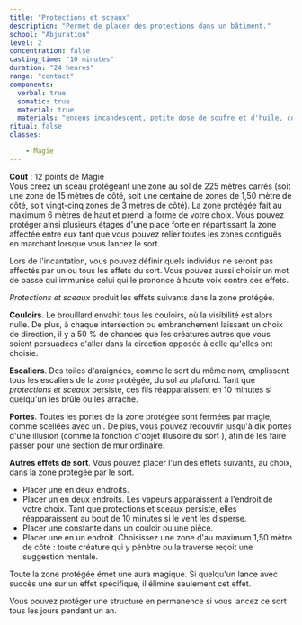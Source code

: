 ```yaml
---
title: "Protections et sceaux"
description: "Permet de placer des protections dans un bâtiment."
school: "Abjuration"
level: 2
concentration: false
casting_time: "10 minutes"
duration: "24 heures"
range: "contact"
components:
  verbal: true
  somatic: true
  material: true
  materials: "encens incandescent, petite dose de soufre et d'huile, cordelette avec des nœuds, petite dose de sang d'ombre des roches et petit sceptre en argent d'une valeur minimale de 10 po"
ritual: false
classes:

    - Magie
---
```

**Coût** : 12 points de Magie   
Vous créez un sceau protégeant une zone au sol de 225 mètres carrés (soit une zone de 15 mètres de côté, soit une centaine de zones de 1,50 mètre de côté, soit vingt-cinq zones de 3 mètres de côté). La zone protégée fait au maximum 6 mètres de haut et prend la forme de votre choix. Vous pouvez protéger ainsi plusieurs étages d'une place forte en répartissant la zone affectée entre eux tant que vous pouvez relier toutes les zones contiguës en marchant lorsque vous lancez le sort.

Lors de l'incantation, vous pouvez définir quels individus ne seront pas affectés par un ou tous les effets du sort. Vous pouvez aussi choisir un mot de passe qui immunise celui qui le prononce à haute voix contre ces effets.

_Protections et sceaux_ produit les effets suivants dans la zone protégée.

**Couloirs**. Le brouillard envahit tous les couloirs, où la visibilité est alors nulle. De plus, à chaque intersection ou embranchement laissant un choix de direction, il y a 50 % de chances que les créatures autres que vous soient persuadées d'aller dans la direction opposée à celle qu'elles ont choisie.

**Escaliers**. Des toiles d'araignées, comme le sort du même nom, emplissent tous les escaliers de la zone protégée, du sol au plafond. Tant que _protections et sceaux_ persiste, ces fils réapparaissent en 10 minutes si quelqu'un les brûle ou les arrache.

**Portes**. Toutes les portes de la zone protégée sont fermées par magie, comme scellées avec un <ST s="verrou-magique"/>. De plus, vous pouvez recouvrir jusqu'à dix portes d'une illusion (comme la fonction d'objet illusoire du sort <ST s="illusion-mineure"/>), afin de les faire passer pour une section de mur ordinaire.

**Autres effets de sort**. Vous pouvez placer l'un des effets suivants, au choix, dans la zone protégée par le sort.
* Placer une <ST s="bouche-magique"/> en deux endroits.
* Placer un <ST s="nuage-puant"/> en deux endroits. Les vapeurs apparaissent à l'endroit de votre choix. Tant que protections et sceaux persiste, elles réapparaissent au bout de 10 minutes si le vent les disperse.
* Placer une <ST s="bourrasque"/> constante dans un couloir ou une pièce.
* Placer une <ST s="suggestion"/> en un endroit. Choisissez une zone d'au maximum 1,50 mètre de côté : toute créature qui y pénètre ou la traverse reçoit une suggestion mentale.

Toute la zone protégée émet une aura magique. Si quelqu'un lance avec succès une <ST s="dissipation-de-la-magie"/> sur un effet spécifique, il élimine seulement cet effet.

Vous pouvez protéger une structure en permanence si vous lancez ce sort tous les jours pendant un an.
